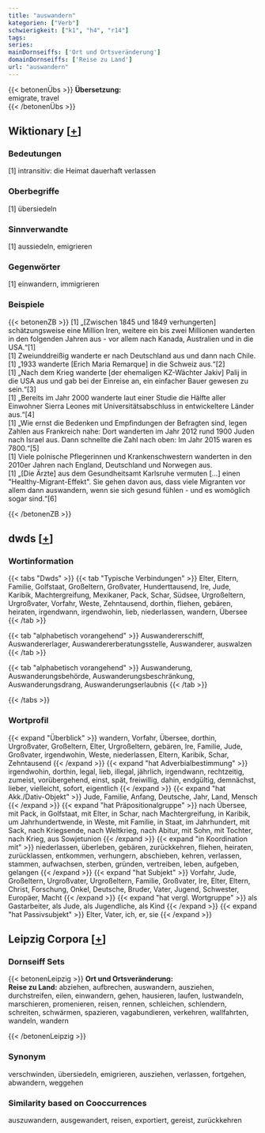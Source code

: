 ```yaml
---
title: "auswandern"
kategorien: ["Verb"]
schwierigkeit: ["k1", "h4", "r14"]
tags:
series:
mainDornseiffs: ['Ort und Ortsveränderung']
domainDornseiffs: ['Reise zu Land']
url: "auswandern"
---
```


{{< betonenÜbs >}}
**Übersetzung:**  
emigrate, travel  
{{< /betonenÜbs >}}

## Wiktionary [[+](https://de.wiktionary.org/wiki/auswandern)]

### Bedeutungen
[1] intransitiv: die Heimat dauerhaft verlassen  

### Oberbegriffe
[1] übersiedeln  

### Sinnverwandte
[1] aussiedeln, emigrieren  

### Gegenwörter
[1] einwandern, immigrieren  

### Beispiele
{{< betonenZB >}}
[1] „[Zwischen 1845 und 1849 verhungerten] schätzungsweise eine Million Iren, weitere ein bis zwei Millionen wanderten in den folgenden Jahren aus - vor allem nach Kanada, Australien und in die USA.“[1]  
[1] Zweiunddreißig wanderte er nach Deutschland aus und dann nach Chile.  
[1] „1933 wanderte [Erich Maria Remarque] in die Schweiz aus.“[2]  
[1] „Nach dem Krieg wanderte [der ehemaligen KZ-Wächter Jakiv] Palij in die USA aus und gab bei der Einreise an, ein einfacher Bauer gewesen zu sein.“[3]  
[1] „Bereits im Jahr 2000 wanderte laut einer Studie die Hälfte aller Einwohner Sierra Leones mit Universitätsabschluss in entwickeltere Länder aus.“[4]  
[1] „Wie ernst die Bedenken und Empfindungen der Befragten sind, legen Zahlen aus Frankreich nahe: Dort wanderten im Jahr 2012 rund 1900 Juden nach Israel aus. Dann schnellte die Zahl nach oben: Im Jahr 2015 waren es 7800.“[5]  
[1] Viele polnische Pflegerinnen und Krankenschwestern wanderten in den 2010er Jahren nach England, Deutschland und Norwegen aus.  
[1] „[Die Ärzte] aus dem Gesundheitsamt Karlsruhe vermuten […] einen "Healthy-Migrant-Effekt". Sie gehen davon aus, dass viele Migranten vor allem dann auswandern, wenn sie sich gesund fühlen - und es womöglich sogar sind.“[6]  

{{< /betonenZB >}}


## dwds [[+](https://www.dwds.de/wb/auswandern)]

### Wortinformation
{{< tabs "Dwds" >}}
{{< tab "Typische Verbindungen" >}}
Elter, Eltern, Familie, Golfstaat, Großeltern, Großvater, Hunderttausend, Ire, Jude, Karibik, Machtergreifung, Mexikaner, Pack, Schar, Südsee, Urgroßeltern, Urgroßvater, Vorfahr, Weste, Zehntausend, dorthin, fliehen, gebären, heiraten, irgendwann, irgendwohin, lieb, niederlassen, wandern, Übersee
{{< /tab >}}

{{< tab "alphabetisch vorangehend" >}}
Auswandererschiff, Auswandererlager, Auswandererberatungsstelle, Auswanderer, auswalzen
{{< /tab >}}

{{< tab "alphabetisch vorangehend" >}}
Auswanderung, Auswanderungsbehörde, Auswanderungsbeschränkung, Auswanderungsdrang, Auswanderungserlaubnis
{{< /tab >}}

{{< /tabs >}}

### Wortprofil
{{< expand "Überblick" >}} wandern, Vorfahr, Übersee, dorthin, Urgroßvater, Großeltern, Elter, Urgroßeltern, gebären, Ire, Familie, Jude, Großvater, irgendwohin, Weste, niederlassen, Eltern, Karibik, Schar, Zehntausend {{< /expand >}}
{{< expand "hat Adverbialbestimmung" >}} irgendwohin, dorthin, legal, lieb, illegal, jährlich, irgendwann, rechtzeitig, zumeist, vorübergehend, einst, spät, freiwillig, dahin, endgültig, demnächst, lieber, vielleicht, sofort, eigentlich {{< /expand >}}
{{< expand "hat Akk./Dativ-Objekt" >}} Jude, Familie, Anfang, Deutsche, Jahr, Land, Mensch {{< /expand >}}
{{< expand "hat Präpositionalgruppe" >}} nach Übersee, mit Pack, in Golfstaat, mit Elter, in Schar, nach Machtergreifung, in Karibik, um Jahrhundertwende, in Weste, mit Familie, in Staat, im Jahrhundert, mit Sack, nach Kriegsende, nach Weltkrieg, nach Abitur, mit Sohn, mit Tochter, nach Krieg, aus Sowjetunion {{< /expand >}}
{{< expand "in Koordination mit" >}} niederlassen, überleben, gebären, zurückkehren, fliehen, heiraten, zurücklassen, entkommen, verhungern, abschieben, kehren, verlassen, stammen, aufwachsen, sterben, gründen, vertreiben, leben, aufgeben, gelangen {{< /expand >}}
{{< expand "hat Subjekt" >}} Vorfahr, Jude, Großeltern, Urgroßvater, Urgroßeltern, Familie, Großvater, Ire, Elter, Eltern, Christ, Forschung, Onkel, Deutsche, Bruder, Vater, Jugend, Schwester, Europäer, Macht {{< /expand >}}
{{< expand "hat vergl. Wortgruppe" >}} als Gastarbeiter, als Jude, als Jugendliche, als Kind {{< /expand >}}
{{< expand "hat Passivsubjekt" >}} Elter, Vater, ich, er, sie {{< /expand >}}

## Leipzig Corpora [[+](https://corpora.uni-leipzig.de/en/res?word=auswandern&corpusId=deu_newscrawl-public_2018)]

### Dornseiff Sets
{{< betonenLeipzig >}}
**Ort und Ortsveränderung:**  
**Reise zu Land:** abziehen, aufbrechen, auswandern, ausziehen, durchstreifen, eilen, einwandern, gehen, hausieren, laufen, lustwandeln, marschieren, promenieren, reisen, rennen, schleichen, schlendern, schreiten, schwärmen, spazieren, vagabundieren, verkehren, wallfahrten, wandeln, wandern  

{{< /betonenLeipzig >}}

### Synonym
verschwinden, übersiedeln, emigrieren, ausziehen, verlassen, fortgehen, abwandern, weggehen


### Similarity based on Cooccurrences
auszuwandern, ausgewandert, reisen, exportiert, gereist, zurückkehren

